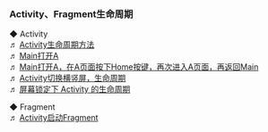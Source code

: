 ### Activity、Fragment生命周期

◆ Activity  
♬ [Activity生命周期方法](library/LifeCycle_Activity.md)  
♬ [Main打开A](library/Lifecycle_Sample_001.md)  
♬ [Main打开A，在A页面按下Home按键，再次进入A页面，再返回Main](library/Lifecycle_Sample_002.md)  
♬ [Activity切换横竖屏，生命周期](library/Lifecycle_Activity_Orientation.md)  
♬ [屏幕锁定下 Activity 的生命周期](library/ScreenLock_Activity.md)    

◆ Fragment  
♬ [Activity启动Fragment](library/MainActivity_Start_MainFragment.md)  






